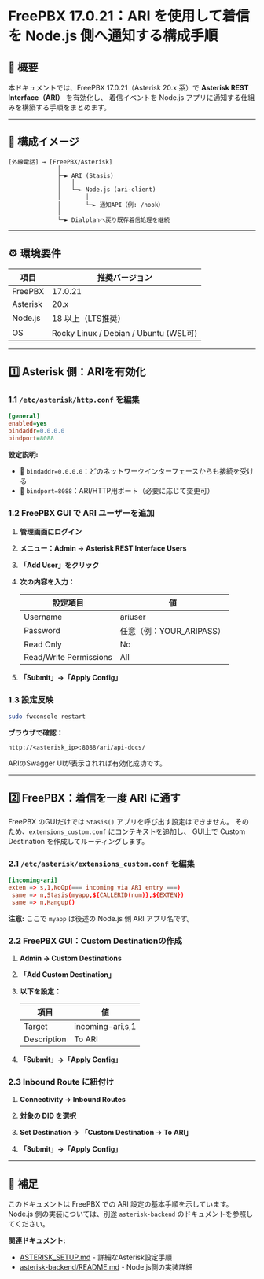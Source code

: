 # FreePBX 17.0.21：ARI を使用して着信を Node.js 側へ通知する構成手順

## 📘 概要

本ドキュメントでは、FreePBX 17.0.21（Asterisk 20.x 系）で
**Asterisk REST Interface（ARI）** を有効化し、
着信イベントを Node.js アプリに通知する仕組みを構築する手順をまとめます。

---

## 🧩 構成イメージ

```
[外線電話] → [FreePBX/Asterisk]
              │
              ├─► ARI (Stasis)
              │   │
              │   └─► Node.js (ari-client)
              │       │
              │       └─► 通知API（例: /hook）
              │
              └─► Dialplanへ戻り既存着信処理を継続
```

---

## ⚙️ 環境要件

| 項目 | 推奨バージョン |
|------|----------------|
| FreePBX | 17.0.21 |
| Asterisk | 20.x |
| Node.js | 18 以上（LTS推奨） |
| OS | Rocky Linux / Debian / Ubuntu (WSL可) |

---

## 1️⃣ Asterisk 側：ARIを有効化

### 1.1 `/etc/asterisk/http.conf` を編集

```ini
[general]
enabled=yes
bindaddr=0.0.0.0
bindport=8088
```

**設定説明:**
- 🔸 `bindaddr=0.0.0.0`：どのネットワークインターフェースからも接続を受ける
- 🔸 `bindport=8088`：ARI/HTTP用ポート（必要に応じて変更可）

### 1.2 FreePBX GUI で ARI ユーザーを追加

1. **管理画面にログイン**

2. **メニュー：Admin → Asterisk REST Interface Users**

3. **「Add User」をクリック**

4. **次の内容を入力：**

   | 設定項目 | 値 |
   |---------|-----|
   | Username | ariuser |
   | Password | 任意（例：YOUR_ARIPASS） |
   | Read Only | No |
   | Read/Write Permissions | All |

5. **「Submit」→「Apply Config」**

### 1.3 設定反映

```bash
sudo fwconsole restart
```

**ブラウザで確認：**

```
http://<asterisk_ip>:8088/ari/api-docs/
```

ARIのSwagger UIが表示されれば有効化成功です。

---

## 2️⃣ FreePBX：着信を一度 ARI に通す

FreePBX のGUIだけでは `Stasis()` アプリを呼び出す設定はできません。
そのため、`extensions_custom.conf` にコンテキストを追加し、
GUI上で Custom Destination を作成してルーティングします。

### 2.1 `/etc/asterisk/extensions_custom.conf` を編集

```conf
[incoming-ari]
exten => s,1,NoOp(=== incoming via ARI entry ===)
 same => n,Stasis(myapp,${CALLERID(num)},${EXTEN})
 same => n,Hangup()
```

**注意:** ここで `myapp` は後述の Node.js 側 ARI アプリ名です。

### 2.2 FreePBX GUI：Custom Destinationの作成

1. **Admin → Custom Destinations**

2. **「Add Custom Destination」**

3. **以下を設定：**

   | 項目 | 値 |
   |------|-----|
   | Target | incoming-ari,s,1 |
   | Description | To ARI |

4. **「Submit」→「Apply Config」**

### 2.3 Inbound Route に紐付け

1. **Connectivity → Inbound Routes**

2. **対象の DID を選択**

3. **Set Destination → 「Custom Destination → To ARI」**

4. **「Submit」→「Apply Config」**

---

## 📝 補足

このドキュメントは FreePBX での ARI 設定の基本手順を示しています。
Node.js 側の実装については、別途 `asterisk-backend` のドキュメントを参照してください。

**関連ドキュメント:**
- [ASTERISK_SETUP.md](../ASTERISK_SETUP.md) - 詳細なAsterisk設定手順
- [asterisk-backend/README.md](../asterisk-backend/README.md) - Node.js側の実装詳細

